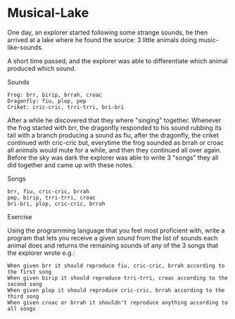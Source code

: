 # Musical-Lake

One day, an explorer started following some strange sounds, he then arrived at a lake where he found the source: 3 little animals doing music-like-sounds.

A short time passed, and the explorer was able to differentiate which animal produced which sound.

Sounds

    Frog: brr, birip, brrah, croac
    Dragonfly: fiu, plop, pep
    Criket: cric-cric, trri-trri, bri-bri

After a while he discovered that they where "singing" together. Whenever the frog started with brr, the dragonfly responded to his sound rubbing its tail with a branch producing a sound as fiu, after the dragonfly, the criket continued with cric-cric but, everytime the frog sounded as brrah or croac all animals would mute for a while, and then they continued all over again. Before the sky was dark the explorer was able to write 3 "songs" they all did together and came up with these notes.

Songs

    brr, fiu, cric-cric, brrah
    pep, birip, trri-trri, croac
    bri-bri, plop, cric-cric, brrah

Exercise

Using the programming language that you feel most proficient with, write a program that lets you receive a given sound from the list of sounds each animal does and returns the remaining sounds of any of the 3 songs that the explorer wrote e.g.:

    When given brr it should reproduce fiu, cric-cric, brrah according to the first song
    When given birip it should reproduce trri-trri, croac according to the second song
    When given plop it should reproduce cric-cric, brrah according to the third song
    When given croac or brrah it shouldn't reproduce anything according to all songs


